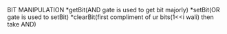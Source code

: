 BIT MANIPULATION
*getBit(AND gate is used to get bit majorly)
*setBit(OR gate is used to setBit)
*clearBit(first compliment of ur bits(1<<i wali) then take AND)
